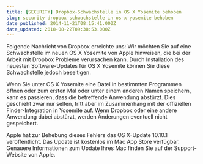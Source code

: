 ```yaml
---
title: [SECURITY] Dropbox-Schwachstelle in OS X Yosemite behoben
slug: security-dropbox-schwachstelle-in-os-x-yosemite-behoben
date_published: 2014-11-21T08:15:41.000Z
date_updated: 2018-08-22T09:38:53.000Z
---
```


Folgende Nachricht von Dropbox erreichte uns: Wir möchten Sie auf eine Schwachstelle im neuen OS X Yosemite von Apple hinweisen, die bei der Arbeit mit Dropbox Probleme verursachen kann. Durch Installation des neuesten Software-Updates für OS X Yosemite können Sie diese Schwachstelle jedoch beseitigen. 

Wenn Sie unter OS X Yosemite eine Datei in bestimmten Programmen öffnen oder zum ersten Mal oder unter einem anderen Namen speichern, kann es passieren, dass die betreffende Anwendung abstürzt. Dies geschieht zwar nur selten, tritt aber im Zusammenhang mit der offiziellen Finder-Integration in Yosemite auf. Wenn Dropbox oder eine andere Anwendung dabei abstürzt, werden Änderungen eventuell nicht gespeichert.

Apple hat zur Behebung dieses Fehlers das OS X-Update 10.10.1 veröffentlicht. Das Update ist kostenlos im Mac App Store verfügbar. Genauere Informationen zum Update Ihres Mac finden Sie auf der Support-Website von Apple.
